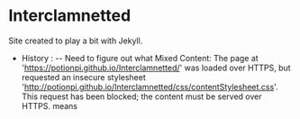 # Interclamnetted

Site created to play a bit with Jekyll.

- History :
--
Need to figure out what Mixed Content: The page at 'https://potionpi.github.io/Interclamnetted/' was loaded over HTTPS, but requested an insecure stylesheet 'http://potionpi.github.io/Interclamnetted/css/contentStylesheet.css'. This request has been blocked; the content must be served over HTTPS. means

